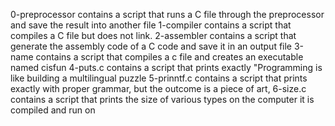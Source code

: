 0-preprocessor contains a script that runs a C file through the preprocessor and save the result into another file
1-compiler contains a script that compiles a C file but does not link.
2-assembler contains a script that generate the assembly code of a C code and save it in an output file
3-name contains a script that compiles a c file and creates an executable named cisfun
4-puts.c contains a script that prints exactly "Programming is like building a multilingual puzzle
5-prinntf.c contains a script that prints exactly with proper grammar, but the outcome is a piece of art,
6-size.c contains a script that prints the size of various types on the computer it is compiled and run on
